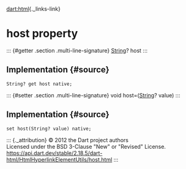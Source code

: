[dart:html](../../dart-html/dart-html-library){._links-link}

host property
=============

::: {#getter .section .multi-line-signature}
[String](../../dart-core/string-class)? host
:::

Implementation {#source}
--------------

``` {.language-dart data-language="dart"}
String? get host native;
```

::: {#setter .section .multi-line-signature}
void host=([String](../../dart-core/string-class)? value)
:::

Implementation {#source}
--------------

``` {.language-dart data-language="dart"}
set host(String? value) native;
```

::: {._attribution}
© 2012 the Dart project authors\
Licensed under the BSD 3-Clause \"New\" or \"Revised\" License.\
<https://api.dart.dev/stable/2.18.5/dart-html/HtmlHyperlinkElementUtils/host.html>
:::
